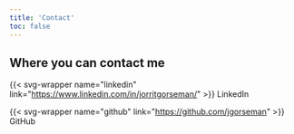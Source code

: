 ```yaml
---
title: 'Contact'
toc: false
---
```


## Where you can contact me

{{< svg-wrapper name="linkedin" link="https://www.linkedin.com/in/jorritgorseman/" >}} LinkedIn

{{< svg-wrapper name="github" link="https://github.com/jgorseman" >}} GitHub